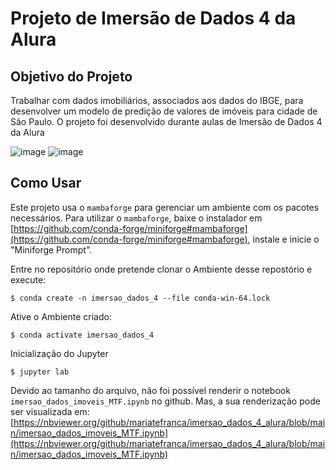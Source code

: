 # Projeto de Imersão de Dados 4 da Alura

## Objetivo do Projeto
Trabalhar com dados imobiliários, associados aos dados do IBGE, para desenvolver um modelo de predição de valores de imóveis para cidade de São Paulo.
O projeto foi desenvolvido durante aulas de Imersão de Dados 4 da Alura

![image](https://user-images.githubusercontent.com/106438902/224458509-9c7bc53f-3e32-4092-a224-e92b36e178c1.png)
![image](https://user-images.githubusercontent.com/106438902/224458519-666a82df-1a54-4ff4-a584-1ed98e72bdd6.png)


## Como Usar
Este projeto usa o `mambaforge` para gerenciar um ambiente com os pacotes necessários.
Para utilizar o `mambaforge`, baixe o instalador em [https://github.com/conda-forge/miniforge#mambaforge](https://github.com/conda-forge/miniforge#mambaforge), instale e inicie o  "Miniforge Prompt".

Entre no repositório onde pretende clonar o Ambiente desse repostório e execute:
``` 
$ conda create -n imersao_dados_4 --file conda-win-64.lock
```

Ative o Ambiente criado:
```
$ conda activate imersao_dados_4
```
Inicialização do Jupyter
```
$ jupyter lab
```
Devido ao tamanho do arquivo, não foi possível renderir o notebook `imersao_dados_imoveis_MTF.ipynb` no github. Mas, a sua renderização pode ser visualizada em:
[https://nbviewer.org/github/mariatefranca/imersao_dados_4_alura/blob/main/imersao_dados_imoveis_MTF.ipynb](https://nbviewer.org/github/mariatefranca/imersao_dados_4_alura/blob/main/imersao_dados_imoveis_MTF.ipynb)
